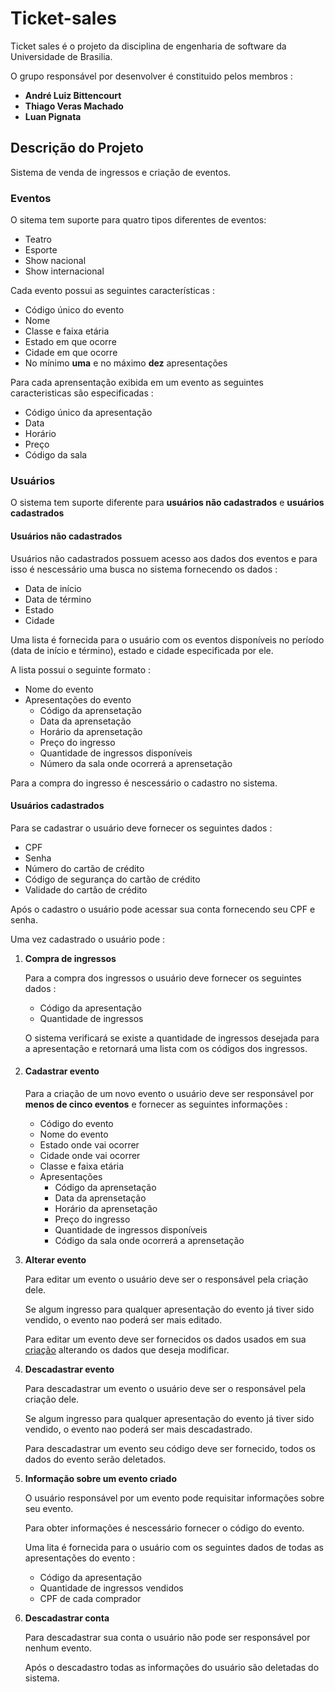 # Ticket-sales

Ticket sales é o projeto da disciplina de engenharia de software da Universidade de Brasilia.

O grupo responsável por desenvolver é constituido pelos membros :
-   **André Luiz Bittencourt**
-   **Thiago Veras Machado**
-   **Luan Pignata**

## Descrição do Projeto

Sistema de venda de ingressos e criação de eventos.

### Eventos

O sitema tem suporte para quatro tipos diferentes de eventos:
-   Teatro
-   Esporte
-   Show nacional
-   Show internacional

Cada evento possui as seguintes características :
-   Código único do evento
-   Nome
-   Classe e faixa etária
-   Estado em que ocorre
-   Cidade em que ocorre
-   No mínimo **uma** e no máximo **dez** apresentações

Para cada aprensentação exibida em um evento as seguintes caracteristicas são especificadas :
-   Código único da apresentação
-   Data
-   Horário
-   Preço
-   Código da sala

### Usuários

O sistema tem suporte diferente para **usuários não cadastrados** e **usuários cadastrados**

#### Usuários não cadastrados

Usuários não cadastrados possuem acesso aos dados dos eventos e para isso é nescessário uma busca no sistema fornecendo os dados :
-   Data de início
-   Data de término
-   Estado
-   Cidade

Uma lista é fornecida para o usuário com os eventos disponíveis no período (data de início e término), estado e cidade especificada por ele. 

A lista possui o seguinte formato :
-   Nome do evento
-   Apresentações do evento
    -   Código da aprensetação
    -   Data da aprensetação
    -   Horário da aprensetação
    -   Preço do ingresso   
    -   Quantidade de ingressos disponíveis   
    -   Número da sala onde ocorrerá a aprensetação       

Para a compra do ingresso é nescessário o cadastro no sistema.

#### Usuários cadastrados

Para se cadastrar o usuário deve fornecer os seguintes dados :
-   CPF
-   Senha
-   Número do cartão de crédito
-   Código de segurança do cartão de crédito
-   Validade do cartão de crédito

Após o cadastro o usuário pode acessar sua conta fornecendo seu CPF e senha.

Uma vez cadastrado o usuário pode :

1.  **Compra de ingressos**

    Para a compra dos ingressos o usuário deve fornecer os seguintes dados :
    -   Código da apresentação
    -   Quantidade de ingressos
    
    O sistema verificará se existe a quantidade de ingressos desejada para a apresentação e retornará uma lista com os códigos dos ingressos.

2.  #### **Cadastrar evento**

    Para a criação de um novo evento o usuário deve ser responsável por **menos de cinco eventos** e fornecer as seguintes informações :
    -   Código do evento
    -   Nome do evento
    -   Estado onde vai ocorrer
    -   Cidade onde vai ocorrer
    -   Classe e faixa etária
    -   Apresentações
        -   Código da aprensetação
        -   Data da aprensetação
        -   Horário da aprensetação
        -   Preço do ingresso
        -   Quantidade de ingressos disponíveis
        -   Código da sala onde ocorrerá a aprensetação     

3.  **Alterar evento**

    Para editar um evento o usuário deve ser o responsável pela criação dele.

    Se algum ingresso para qualquer apresentação do evento já tiver sido vendido, o evento nao poderá ser mais editado.

    Para editar um evento deve ser fornecidos os dados usados em sua [criação](#Cadastrar-evento) alterando os dados que deseja modificar.

4.  **Descadastrar evento**

    Para descadastrar um evento o usuário deve ser o responsável pela criação dele.

    Se algum ingresso para qualquer apresentação do evento já tiver sido vendido, o evento nao poderá ser mais descadastrado.

    Para descadastrar um evento seu código deve ser fornecido, todos os dados do evento serão deletados.

5. **Informação sobre um evento criado**

    O usuário responsável por um evento pode requisitar informações sobre seu evento.

    Para obter informações é nescessário fornecer o código do evento.

    Uma lita é fornecida para o usuário com os seguintes dados de todas as apresentações do evento :
    -   Código da apresentação
    -   Quantidade de ingressos vendidos
    -   CPF de cada comprador

6.  **Descadastrar conta**

    Para descadastrar sua conta o usuário não pode ser responsável por nenhum evento.

    Após o descadastro todas as informações do usuário são deletadas do sistema.    
